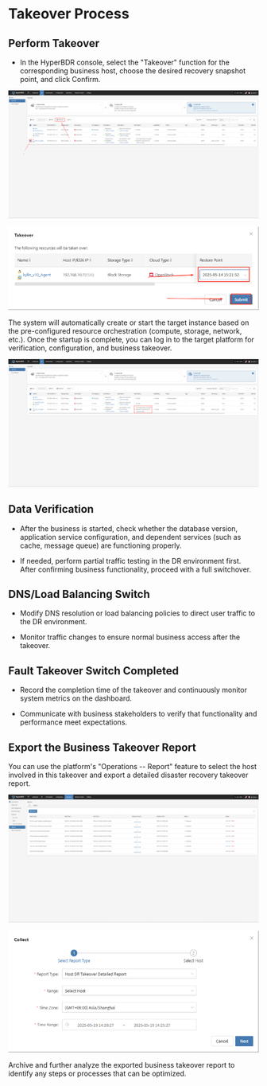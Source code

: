 # Takeover Process

## Perform Takeover

* In the HyperBDR console, select the "Takeover" function for the corresponding business host, choose the desired recovery snapshot point, and click Confirm.

![](./image/faulttakeoverprocess-starttakeover-1.png)

![](./image/faulttakeoverprocess-starttakeover-2.png)

The system will automatically create or start the target instance based on the pre-configured resource orchestration (compute, storage, network, etc.). Once the startup is complete, you can log in to the target platform for verification, configuration, and business takeover.

![](./image/faulttakeoverprocess-starttakeover-3.png)

## Data Verification

* After the business is started, check whether the database version, application service configuration, and dependent services (such as cache, message queue) are functioning properly.

* If needed, perform partial traffic testing in the DR environment first. After confirming business functionality, proceed with a full switchover.

## DNS/Load Balancing Switch

* Modify DNS resolution or load balancing policies to direct user traffic to the DR environment.

* Monitor traffic changes to ensure normal business access after the takeover.

## Fault Takeover Switch Completed

* Record the completion time of the takeover and continuously monitor system metrics on the dashboard.

* Communicate with business stakeholders to verify that functionality and performance meet expectations.

## Export the Business Takeover Report

You can use the platform's "Operations -- Report" feature to select the host involved in this takeover and export a detailed disaster recovery takeover report.

![](./image/faulttakeoverprocess-exportbusinesstakeoverreport-1.png)

![](./image/faulttakeoverprocess-exportbusinesstakeoverreport-2.png)

Archive and further analyze the exported business takeover report to identify any steps or processes that can be optimized.